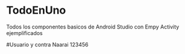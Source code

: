 # TodoEnUno
Todos los componentes basicos de Android Studio con Empy Activity ejemplificados

#Usuario y contra
Naarai
123456
